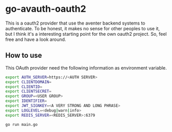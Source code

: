 # go-avauth-oauth2

This is a oauth2 provider that use the aventer backend systems to authenticate. To be honest, it makes no sense for other peoples to use it, but I think it's a interesting starting point for the own oauth2 project. So, feel free and have a look around.

## How to use

This OAuth provider need the following information as environment variable.

```bash
export AUTH_SERVER=https://<AUTH SERVER>
export CLIENTDOMAIN=
export CLIENTID=
export CLIENTSECRET=
export GROUP=<USER GROUP>
export IDENTIFIER=
export JWT_SIGNKEY=<A VERY STRONG AND LONG PHRASE>
export LOGLEVEL=<debug|warn|info>
export REDIS_SERVER=<REDIS_SERVER>:6379

go run main.go

```


